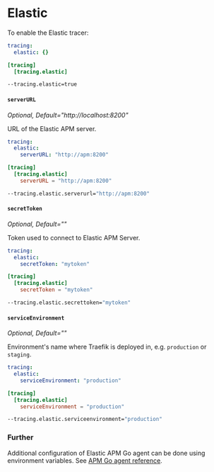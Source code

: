 # Elastic

To enable the Elastic tracer:

```yaml tab="File (YAML)"
tracing:
  elastic: {}
```

```toml tab="File (TOML)"
[tracing]
  [tracing.elastic]
```

```bash tab="CLI"
--tracing.elastic=true
```

#### `serverURL`

_Optional, Default="http://localhost:8200"_

URL of the Elastic APM server.

```yaml tab="File (YAML)"
tracing:
  elastic:
    serverURL: "http://apm:8200"
```

```toml tab="File (TOML)"
[tracing]
  [tracing.elastic]
    serverURL = "http://apm:8200"
```

```bash tab="CLI"
--tracing.elastic.serverurl="http://apm:8200"
```

#### `secretToken`

_Optional, Default=""_

Token used to connect to Elastic APM Server.

```yaml tab="File (YAML)"
tracing:
  elastic:
    secretToken: "mytoken"
```

```toml tab="File (TOML)"
[tracing]
  [tracing.elastic]
    secretToken = "mytoken"
```

```bash tab="CLI"
--tracing.elastic.secrettoken="mytoken"
```

#### `serviceEnvironment`

_Optional, Default=""_

Environment's name where Traefik is deployed in, e.g. `production` or `staging`.

```yaml tab="File (YAML)"
tracing:
  elastic:
    serviceEnvironment: "production"
```

```toml tab="File (TOML)"
[tracing]
  [tracing.elastic]
    serviceEnvironment = "production"
```

```bash tab="CLI"
--tracing.elastic.serviceenvironment="production"
```

### Further

Additional configuration of Elastic APM Go agent can be done using environment variables.
See [APM Go agent reference](https://www.elastic.co/guide/en/apm/agent/go/current/configuration.html).

